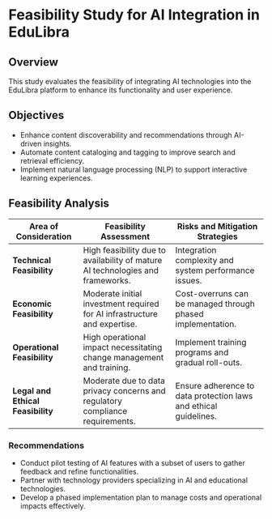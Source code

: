 # Feasibility Study for AI Integration in EduLibra

## Overview
This study evaluates the feasibility of integrating AI technologies into the EduLibra platform to enhance its functionality and user experience.

## Objectives
- Enhance content discoverability and recommendations through AI-driven insights.
- Automate content cataloging and tagging to improve search and retrieval efficiency.
- Implement natural language processing (NLP) to support interactive learning experiences.

## Feasibility Analysis

| Area of Consideration | Feasibility Assessment                                                                 | Risks and Mitigation Strategies                          |
|-----------------------|----------------------------------------------------------------------------------------|----------------------------------------------------------|
| **Technical Feasibility** | High feasibility due to availability of mature AI technologies and frameworks.         | Integration complexity and system performance issues.    |
| **Economic Feasibility** | Moderate initial investment required for AI infrastructure and expertise.             | Cost-overruns can be managed through phased implementation. |
| **Operational Feasibility**| High operational impact necessitating change management and training.                  | Implement training programs and gradual roll-outs.        |
| **Legal and Ethical Feasibility**| Moderate due to data privacy concerns and regulatory compliance requirements.         | Ensure adherence to data protection laws and ethical guidelines. |

### Recommendations
- Conduct pilot testing of AI features with a subset of users to gather feedback and refine functionalities.
- Partner with technology providers specializing in AI and educational technologies.
- Develop a phased implementation plan to manage costs and operational impacts effectively.
